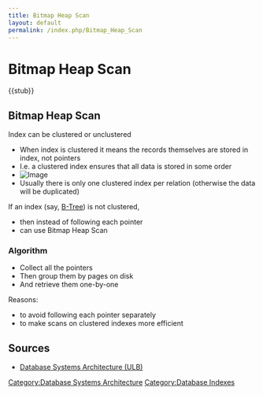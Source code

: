```yaml
---
title: Bitmap Heap Scan
layout: default
permalink: /index.php/Bitmap_Heap_Scan
---
```


# Bitmap Heap Scan

{{stub}}

## Bitmap Heap Scan
Index can be clustered or unclustered
- When index is clustered it means the records themselves are stored in index, not pointers
- I.e. a clustered index ensures that all data is stored in some order 
- <img src="https://raw.github.com/alexeygrigorev/wiki-figures/master/ulb/dbsa/ind/hash-ways-to-store.png" alt="Image">
- Usually there is only one clustered index per relation (otherwise the data will be duplicated)

If an index (say, [B-Tree](B-Tree)) is not clustered, 
- then instead of following each pointer 
- can use Bitmap Heap Scan


### Algorithm
- Collect all the pointers 
- Then group them by pages on disk 
- And retrieve them one-by-one 

Reasons:
- to avoid following each pointer separately 
- to make scans on clustered indexes more efficient

## Sources
- [Database Systems Architecture (ULB)](Database_Systems_Architecture_(ULB))

[Category:Database Systems Architecture](Category_Database_Systems_Architecture)
[Category:Database Indexes](Category_Database_Indexes)